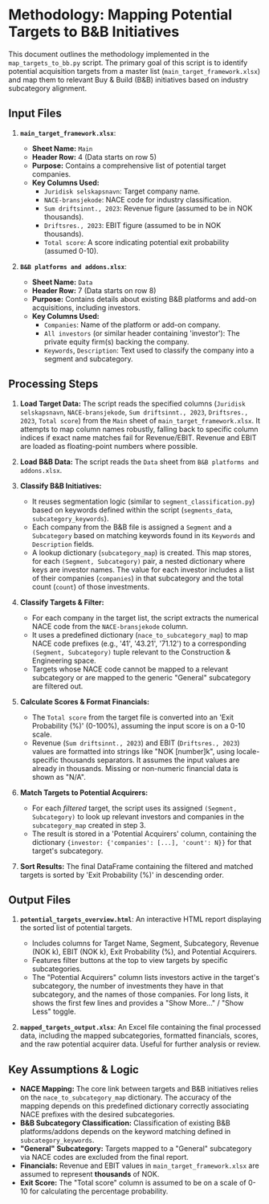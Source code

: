 # Methodology: Mapping Potential Targets to B&B Initiatives

This document outlines the methodology implemented in the `map_targets_to_bb.py` script. The primary goal of this script is to identify potential acquisition targets from a master list (`main_target_framework.xlsx`) and map them to relevant Buy & Build (B&B) initiatives based on industry subcategory alignment.

## Input Files

1.  **`main_target_framework.xlsx`**:
    *   **Sheet Name:** `Main`
    *   **Header Row:** 4 (Data starts on row 5)
    *   **Purpose:** Contains a comprehensive list of potential target companies.
    *   **Key Columns Used:**
        *   `Juridisk selskapsnavn`: Target company name.
        *   `NACE-bransjekode`: NACE code for industry classification.
        *   `Sum driftsinnt., 2023`: Revenue figure (assumed to be in NOK thousands).
        *   `Driftsres., 2023`: EBIT figure (assumed to be in NOK thousands).
        *   `Total score`: A score indicating potential exit probability (assumed 0-10).

2.  **`B&B platforms and addons.xlsx`**:
    *   **Sheet Name:** `Data`
    *   **Header Row:** 7 (Data starts on row 8)
    *   **Purpose:** Contains details about existing B&B platforms and add-on acquisitions, including investors.
    *   **Key Columns Used:**
        *   `Companies`: Name of the platform or add-on company.
        *   `All investors` (or similar header containing 'investor'): The private equity firm(s) backing the company.
        *   `Keywords`, `Description`: Text used to classify the company into a segment and subcategory.

## Processing Steps

1.  **Load Target Data:** The script reads the specified columns (`Juridisk selskapsnavn`, `NACE-bransjekode`, `Sum driftsinnt., 2023`, `Driftsres., 2023`, `Total score`) from the `Main` sheet of `main_target_framework.xlsx`. It attempts to map column names robustly, falling back to specific column indices if exact name matches fail for Revenue/EBIT. Revenue and EBIT are loaded as floating-point numbers where possible.

2.  **Load B&B Data:** The script reads the `Data` sheet from `B&B platforms and addons.xlsx`.

3.  **Classify B&B Initiatives:**
    *   It reuses segmentation logic (similar to `segment_classification.py`) based on keywords defined within the script (`segments_data`, `subcategory_keywords`).
    *   Each company from the B&B file is assigned a `Segment` and a `Subcategory` based on matching keywords found in its `Keywords` and `Description` fields.
    *   A lookup dictionary (`subcategory_map`) is created. This map stores, for each `(Segment, Subcategory)` pair, a nested dictionary where keys are investor names. The value for each investor includes a list of their companies (`companies`) in that subcategory and the total count (`count`) of those investments.

4.  **Classify Targets & Filter:**
    *   For each company in the target list, the script extracts the numerical NACE code from the `NACE-bransjekode` column.
    *   It uses a predefined dictionary (`nace_to_subcategory_map`) to map NACE code prefixes (e.g., '41', '43.21', '71.12') to a corresponding `(Segment, Subcategory)` tuple relevant to the Construction & Engineering space.
    *   Targets whose NACE code cannot be mapped to a relevant subcategory or are mapped to the generic "General" subcategory are filtered out.

5.  **Calculate Scores & Format Financials:**
    *   The `Total score` from the target file is converted into an 'Exit Probability (%)' (0-100%), assuming the input score is on a 0-10 scale.
    *   Revenue (`Sum driftsinnt., 2023`) and EBIT (`Driftsres., 2023`) values are formatted into strings like "NOK [number]k", using locale-specific thousands separators. It assumes the input values are already in thousands. Missing or non-numeric financial data is shown as "N/A".

6.  **Match Targets to Potential Acquirers:**
    *   For each *filtered* target, the script uses its assigned `(Segment, Subcategory)` to look up relevant investors and companies in the `subcategory_map` created in step 3.
    *   The result is stored in a 'Potential Acquirers' column, containing the dictionary `{investor: {'companies': [...], 'count': N}}` for that target's subcategory.

7.  **Sort Results:** The final DataFrame containing the filtered and matched targets is sorted by 'Exit Probability (%)' in descending order.

## Output Files

1.  **`potential_targets_overview.html`**: An interactive HTML report displaying the sorted list of potential targets.
    *   Includes columns for Target Name, Segment, Subcategory, Revenue (NOK k), EBIT (NOK k), Exit Probability (%), and Potential Acquirers.
    *   Features filter buttons at the top to view targets by specific subcategories.
    *   The "Potential Acquirers" column lists investors active in the target's subcategory, the number of investments they have in that subcategory, and the names of those companies. For long lists, it shows the first few lines and provides a "Show More..." / "Show Less" toggle.

2.  **`mapped_targets_output.xlsx`**: An Excel file containing the final processed data, including the mapped subcategories, formatted financials, scores, and the raw potential acquirer data. Useful for further analysis or review.

## Key Assumptions & Logic

*   **NACE Mapping:** The core link between targets and B&B initiatives relies on the `nace_to_subcategory_map` dictionary. The accuracy of the mapping depends on this predefined dictionary correctly associating NACE prefixes with the desired subcategories.
*   **B&B Subcategory Classification:** Classification of existing B&B platforms/addons depends on the keyword matching defined in `subcategory_keywords`.
*   **"General" Subcategory:** Targets mapped to a "General" subcategory via NACE codes are excluded from the final report.
*   **Financials:** Revenue and EBIT values in `main_target_framework.xlsx` are assumed to represent **thousands** of NOK.
*   **Exit Score:** The "Total score" column is assumed to be on a scale of 0-10 for calculating the percentage probability. 